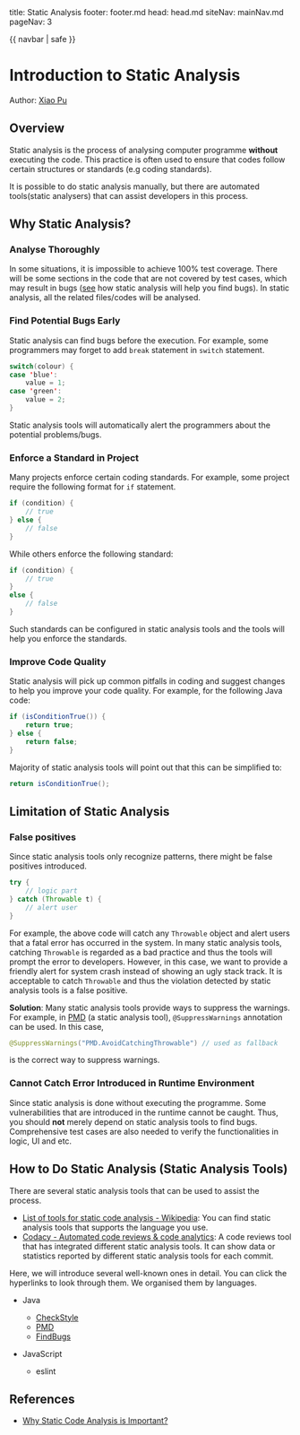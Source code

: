 <frontmatter>
  title: Static Analysis
  footer: footer.md
  head: head.md
  siteNav: mainNav.md
  pageNav: 3
</frontmatter>

{{ navbar | safe }}

<div class="website-content">

# Introduction to Static Analysis

Author: [Xiao Pu](https://nus-oss.github.io/cs3281-website/students/AY1617S2/xiaoPu/xiaoPu-Resume.html)

## Overview

Static analysis is the process of analysing computer programme **without** executing the code. This practice is often used to ensure that codes follow certain structures or standards (e.g coding standards).

It is possible to do static analysis manually, but there are automated tools(static analysers) that can assist developers in this process. 

## Why Static Analysis?

### Analyse Thoroughly
In some situations, it is impossible to achieve 100% test coverage. There will be some sections in the code that are not covered by test cases, which may result in bugs ([see](#find-potential-bugs-early) how static analysis will help you find bugs). In static analysis, all the related files/codes will be analysed.

### Find Potential Bugs Early
Static analysis can find bugs before the execution. For example, some programmers may forget to add `break` statement in `switch` statement.

``` java
switch(colour) {
case 'blue':
	value = 1;
case 'green':
	value = 2;
}
```
Static analysis tools will automatically alert the programmers about the potential problems/bugs.

### Enforce a Standard in Project
Many projects enforce certain coding standards. For example, some project require the following format for `if` statement.

``` java
if (condition) {
	// true
} else {
	// false
}
``` 

While others enforce the following standard:

``` java
if (condition) {
	// true
}
else {
	// false
}
```
Such standards can be configured in static analysis tools and the tools will help you enforce the standards.

### Improve Code Quality
Static analysis will pick up common pitfalls in coding and suggest changes to help you improve your code quality. For example, for the following Java code:

``` java
if (isConditionTrue()) {
	return true;
} else {
	return false;
}
```
Majority of static analysis tools will point out that this can be simplified to:

``` java
return isConditionTrue();
```

## Limitation of Static Analysis

### False positives
Since static analysis tools only recognize patterns, there might be false positives introduced.

``` java
try {
	// logic part
} catch (Throwable t) {
	// alert user
}
```
For example, the above code will catch any `Throwable` object and alert users that a fatal error has occurred in the system. In many static analysis tools, catching `Throwable` is regarded as a bad practice and thus the tools will prompt the error to developers. However, in this case, we want to provide a friendly alert for system crash instead of showing an ugly stack track. It is acceptable to catch `Throwable` and thus the violation detected by static analysis tools is a false positive.

**Solution**: Many static analysis tools provide ways to suppress the warnings. For example, in [PMD](PMD.md) (a static analysis tool), `@SuppressWarnings` annotation can be used. In this case, 

``` java 
@SuppressWarnings("PMD.AvoidCatchingThrowable") // used as fallback
```
is the correct way to suppress warnings.

### Cannot Catch Error Introduced in Runtime Environment
Since static analysis is done without executing the programme. Some vulnerabilities that are introduced in the runtime cannot be caught. Thus, you should **not** merely depend on static analysis tools to find bugs. Comprehensive test cases are also needed to verify the functionalities in logic, UI and etc.

## How to Do Static Analysis (Static Analysis Tools)
There are several static analysis tools that can be used to assist the process.

- [List of tools for static code analysis - Wikipedia](https://en.wikipedia.org/wiki/List_of_tools_for_static_code_analysis): You can find static analysis tools that supports the language you use.
- [Codacy - Automated code reviews & code analytics](https://www.codacy.com/): A code reviews tool that has integrated different static analysis tools. It can show data or statistics reported by different static analysis tools for each commit.

Here, we will introduce several well-known ones in detail. You can click the hyperlinks to look through them. We organised them by languages.

- Java
	- [CheckStyle](CheckStyle.md)
	- [PMD](PMD.md)
	- [FindBugs](FindBugs.md)

- JavaScript
	- eslint

## References

- [Why Static Code Analysis is Important?](http://javarevisited.blogspot.sg/2014/02/why-static-code-analysis-is-important.html)

</div>
